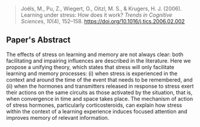 > Joëls, M., Pu, Z., Wiegert, O., Oitzl, M. S., & Krugers, H. J. (2006). Learning under stress: How does it work? _Trends in Cognitive Sciences_, _10_(4), 152–158. https://doi.org/10.1016/j.tics.2006.02.002
## Paper's Abstract
The effects of stress on learning and memory are not always clear: both facilitating and impairing influences are described in the literature. Here we propose a unifying theory, which states that stress will only facilitate learning and memory processes: (i) when stress is experienced in the context and around the time of the event that needs to be remembered, and (ii) when the hormones and transmitters released in response to stress exert their actions on the same circuits as those activated by the situation, that is, when convergence in time and space takes place. The mechanism of action of stress hormones, particularly corticosteroids, can explain how stress within the context of a learning experience induces focused attention and improves memory of relevant information.

